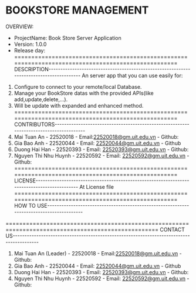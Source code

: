 BOOKSTORE MANAGEMENT 
===================================================================================================
OVERVIEW:
- ProjectName: Book Store Server Application
- Version: 1.0.0
- Release day:
===================================================================================================
DESCRIPTION----------------------------------------------------------------------------------------
An server app that you can use easily for:
1. Configure to connect to your remote/local Database.
2. Manage your BookStore datas with the provided APIs(like add,update,delete,...).
3. Will be update with expanded and enhanced method.
===================================================================================================
CONTRIBUTORS---------------------------------------------------------------------------------------
1. Mai Tuan An - 22520018 - Email:22520018@gm.uit.edu.vn - Github: 
2. Gia Bao Anh - 22520044 - Email: 22520044@gm.uit.edu.vn - Github
3. Duong Hai Han - 22520393 - Email: 22520393@gm.uit.edu.vn - Github:
4. Nguyen Thi Nhu Huynh - 22520592 - Email: 22520592@gm.uit.edu.vn - Github:
===================================================================================================
LICENSE--------------------------------------------------------------------------------------------
At License file
===================================================================================================
HOW TO USE-----------------------------------------------------------------------------------------


===================================================================================================
CONTACT US-----------------------------------------------------------------------------------------
1. Mai Tuan An (Leader) - 22520018 - Email:22520018@gm.uit.edu.vn - Github: 
2. Gia Bao Anh - 22520044 - Email: 22520044@gm.uit.edu.vn - Github
3. Duong Hai Han - 22520393 - Email: 22520393@gm.uit.edu.vn - Github:
4. Nguyen Thi Nhu Huynh - 22520592 - Email: 22520592@gm.uit.edu.vn - Github:
   

																								
                                                                                                                     
                                                                                                                     
																													 
